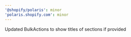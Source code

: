 ```yaml
---
'@shopify/polaris': minor
'polaris.shopify.com': minor
---
```


Updated BulkActions to show titles of sections if provided
